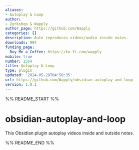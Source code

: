 ```yaml
---
aliases:
- Autoplay & Loop
author:
- Zerkshop & Wapply
author_page: https://github.com/Wapply
categories: []
description: Auto reproduces videos/audio inside notes.
downloads: 984
funding_page:
  Buy Me a Coffee: https://ko-fi.com/wapply
mobile: true
number: 1564
title: Autoplay & Loop
type: plugin
updated: '2024-05-29T04:50:35'
url: https://github.com/Wapply/obsidian-autoplay-and-loop
version: 1.0.1
---
```


%% README_START %%

# obsidian-autoplay-and-loop
This Obsidian plugin autoplay videos inside and outside notes.


%% README_END %%